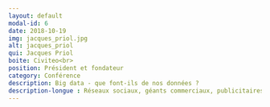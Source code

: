 ```yaml
---
layout: default
modal-id: 6
date: 2018-10-19
img: jacques_priol.jpg
alt: jacques_priol
qui: Jacques Priol
boite: Civiteo<br>
position: Président et fondateur
category: Conférence
description: Big data - que font-ils de nos données ?
description-longue : Réseaux sociaux, géants commerciaux, publicitaires mais aussi entreprises publiques et maintenant "villes intelligentes", nombreux sont les acteurs publics et privés qui utilisent nos données. Mais qu'en font-ils vraiment ? Respectent-ils nos vies privées ? En qui peut-on avoir confiance ? La conférence de Jacques Priol permettra notamment d'y voir un peu plus clair sur l'irruption de nouveaux outils de gestion de la donnée dans la sphère publique.
---
```

